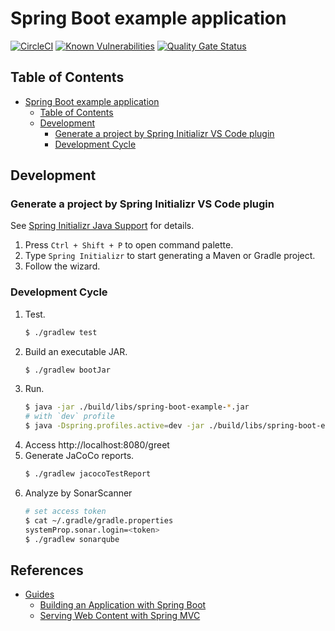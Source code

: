 # Spring Boot example application
[![CircleCI](https://circleci.com/gh/wdstar/spring-boot-example.svg?style=shield)](https://circleci.com/gh/wdstar/spring-boot-example)
[![Known Vulnerabilities](https://snyk.io//test/github/wdstar/spring-boot-example/badge.svg?targetFile=build.gradle)](https://snyk.io//test/github/wdstar/spring-boot-example?targetFile=build.gradle)
[![Quality Gate Status](https://sonarcloud.io/api/project_badges/measure?project=wdstar_spring-boot-example&metric=alert_status)](https://sonarcloud.io/dashboard?id=wdstar_spring-boot-example)

## Table of Contents

- [Spring Boot example application](#spring-boot-example-application)
    - [Table of Contents](#table-of-contents)
    - [Development](#development)
        - [Generate a project by Spring Initializr VS Code plugin](#generate-a-project-by-spring-initializr-vs-code-plugin)
        - [Development Cycle](#development-cycle)

## Development

### Generate a project by Spring Initializr VS Code plugin

See [Spring Initializr Java Support](https://marketplace.visualstudio.com/items?itemName=vscjava.vscode-spring-initializr) for details.

1. Press `Ctrl + Shift + P` to open command palette.
1. Type `Spring Initializr` to start generating a Maven or Gradle project.
1. Follow the wizard.

### Development Cycle

1. Test.
    ```bash
    $ ./gradlew test
    ```
1. Build an executable JAR.
    ```bash
    $ ./gradlew bootJar
    ```
1. Run.
    ```bash
    $ java -jar ./build/libs/spring-boot-example-*.jar
    # with `dev` profile
    $ java -Dspring.profiles.active=dev -jar ./build/libs/spring-boot-example-*.jar
    ```
1. Access http://localhost:8080/greet
1. Generate JaCoCo reports.
    ```bash
    $ ./gradlew jacocoTestReport
1. Analyze by SonarScanner
    ```bash
    # set access token
    $ cat ~/.gradle/gradle.properties 
    systemProp.sonar.login=<token>
    $ ./gradlew sonarqube
    ```

## References

- [Guides](https://spring.io/guides)
    - [Building an Application with Spring Boot](https://spring.io/guides/gs/spring-boot/)
    - [Serving Web Content with Spring MVC](https://spring.io/guides/gs/serving-web-content/)
